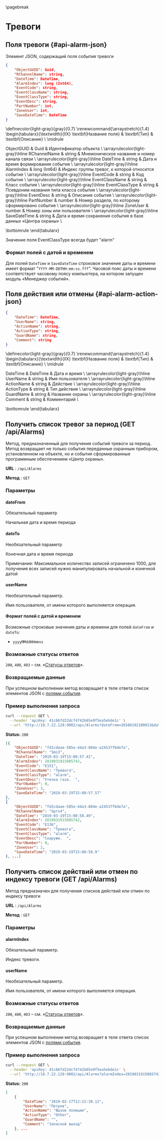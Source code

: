 \pagebreak

# Тревоги

## Поля тревоги {#api-alarm-json}

Элемент JSON, содержащий поля события тревоги

```json
{
    "ObjectGUID": Guid,
    "RChannelName": string,
    "DateTime": DateTime,
    "AlarmIndex": long (Int64),
    "EventCode": string,
    "EventClassName": string,
    "EventClassType": string,
    "EventDesc": string,
    "PartNumber": int,
    "ZoneUser": int,
    "SaveDateTime": DateTime
}
```

\definecolor{light-gray}{gray}{0.7}
\renewcommand{\arraystretch}{1.4}
\begin{tabularx}{\textwidth}{llX}
\textbf{Название поля} & \textbf{Тип} & \textbf{Описание} \\ \midrule

ObjectGUID & Guid & Идентификатор объекта \\ \arrayrulecolor{light-gray}\hline
RChannelName & string & Мнемоническое название и номер канала связи \\ \arrayrulecolor{light-gray}\hline
DateTime & string & Дата и время формирования события \\ \arrayrulecolor{light-gray}\hline
AlarmIndex & long (Int64) & Индекс группы тревог, к которой относится событие \\ \arrayrulecolor{light-gray}\hline
EventCode & string & Код события \\ \arrayrulecolor{light-gray}\hline
EventClassName & string & Класс события \\ \arrayrulecolor{light-gray}\hline
EventClassType & string & Псевдоним названия типа класса события \\ \arrayrulecolor{light-gray}\hline
EventDesc & string & Описание события \\ \arrayrulecolor{light-gray}\hline
PartNumber & number & Номер раздела, по которому сформировано событие \\ \arrayrulecolor{light-gray}\hline
ZoneUser & number & Номер зоны или пользователя \\ \arrayrulecolor{light-gray}\hline
SaveDateTime & string & Дата и время сохранения события в базе данных «Центра охраны» \\

\bottomrule
\end{tabularx}

Значение поля EventClassType всегда будет "alarm"

### Формат полей с датой и временем

Для полей `DateTime` и `SaveDateTime` строковое значение даты и времени имеет формат "`YYYY-MM-DDTHH:mm:ss.fff`". Часовой пояс даты и времени соответствует часовому поясу компьютера, на котором запущен модуль «Менеджер событий».

## Поля действия или отмены {#api-alarm-action-json}

```json
{
    "DateTime": DateTime,
    "UserName": string,
    "ActionName": string,
    "ActionType": string,
    "GuardName": string,
    "Comment": string
}
```

\definecolor{light-gray}{gray}{0.7}
\renewcommand{\arraystretch}{1.4}
\begin{tabularx}{\textwidth}{llX}
\textbf{Название поля} & \textbf{Тип} & \textbf{Описание} \\ \midrule

DateTime & DateTime & Дата и время \\ \arrayrulecolor{light-gray}\hline
UserName & string & Имя пользователя \\ \arrayrulecolor{light-gray}\hline
ActionName & string & Действие \\ \arrayrulecolor{light-gray}\hline
ActionType & string & Тип действия \\ \arrayrulecolor{light-gray}\hline
GuardName & string & Название охраны \\ \arrayrulecolor{light-gray}\hline
Comment & string & Комментарий \\

\bottomrule
\end{tabularx}

## Получить список тревог за период (GET /api/Alarms)

Метод, предназначенный для получения событий тревоги за период. Метод возвращает не только события переданные охранным прибором, установленном на объекте, но и события сформированные программным обеспечением «Центр охраны».

**URL** : `/api/Alarms`

**Метод** : `GET`

### Параметры

#### dateFrom

Обязательный параметр

Начальная дата и время периода

#### dateTo

Необязательный параметр

Конечная дата и время периода

Примечание: Максимальное количество записей ограничено 1000, для получения всех записей нужно манипулировать начальной и конечной датой

#### userName

Необязательный параметр.

Имя пользователя, от имени которого выполняется операция.

#### Формат полей с датой и временем

Возможные строковые значения даты и времени для полей `dateFrom` и `dateTo`:

* `yyyyMMddHHmmss`

### Возможные статусы ответов

`200`, `400`, `403` – cм. «[Статусы ответов](#api-status-codes)».

### Возвращаемые данные

При успешном выполнении метод возвращает в теле ответа список элементов JSON с [полями события](#api-alarm-json).

### Пример выполнения запроса

```bash
curl --request GET \
  --header 'apiKey: 41c66fd22dcf4742b65e9f5ea5ebde1c' \
  --url 'http://10.7.22.128:9002/api/Alarms?dateFrom=20160102100013&dateTo=20190319150859'
```

**Status:** `200`


```json
[{
	"ObjectGUID": "fd2cdaae-585e-44a3-804e-a24537f6de7a",
	"RChannelName": "Sms3",
	"DateTime": "2019-03-19T15:08:57.41",
	"AlarmIndex": 2019031915085742,
	"EventCode": "E151",
	"EventClassName": "Тревога",
	"EventClassType": "alarm",
	"EventDesc": "Утечка газа.  ",
	"PartNumber": 0,
	"ZoneUser": 3,
	"SaveDateTime": "2019-03-19T15:08:57.57"
},
{
	"ObjectGUID": "fd2cdaae-585e-44a3-804e-a24537f6de7a",
	"RChannelName": "Gprs4",
	"DateTime": "2019-03-19T15:08:58.49",
	"AlarmIndex": 2019031915085742,
	"EventCode": "E136",
	"EventClassName": "Тревога",
	"EventClassType": "alarm",
	"EventDesc": "Снаружи.  ",
	"PartNumber": 0,
	"ZoneUser": 2,
	"SaveDateTime": "2019-03-19T15:08:58.9"
}, ...]
```

## Получить список действий или отмен по индексу тревоги (GET /api/Alarms)

Метод предназначен для получения списков действий или отмен по индексу тревоги

**URL** : `/api/Alarms`

**Метод** : `GET`

### Параметры

#### alarmIndex

Обязательный параметр.

Индекс тревоги.

#### userName

Необязательный параметр.

Имя пользователя, от имени которого выполняется операция.

### Возможные статусы ответов

`200`, `400`, `403` – cм. «[Статусы ответов](#api-status-codes)».

### Возвращаемые данные

При успешном выполнении метод возвращает в теле ответа список элементов JSON с [полями события](#api-alarm-action-json).

### Пример выполнения запроса

```bash
curl --request GET \
  --header 'apiKey: 41c66fd22dcf4742b65e9f5ea5ebde1c' \
  --url 'http://10.7.22.128:9002/api/Alarms?alarmIndex=2019031915085742'
```

**Status:** `200`

```json
[
    {
        "DateTime": "2019-02-17T12:22:38.12",
        "UserName": "Петров",
        "ActionName": "Вызов полиции",
        "ActionType": "Other",
        "GuardName": "",
        "Comment": "Запасной выход"
    }, ...
]
```

